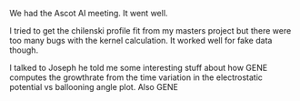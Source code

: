 We had the Ascot AI meeting. It went well. 

I tried to get the chilenski profile fit from my masters project but there were too many bugs with the kernel calculation. It worked well for fake data though.

I talked to Joseph he told me some interesting stuff about how GENE computes the growthrate from the time variation in the electrostatic potential vs ballooning angle plot. Also GENE  



